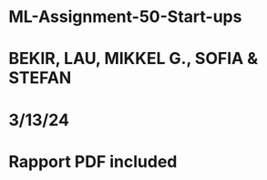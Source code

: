 # ML-Assignment-50-Start-ups
# BEKIR, LAU, MIKKEL G., SOFIA & STEFAN
# 3/13/24
#
# Rapport PDF included
